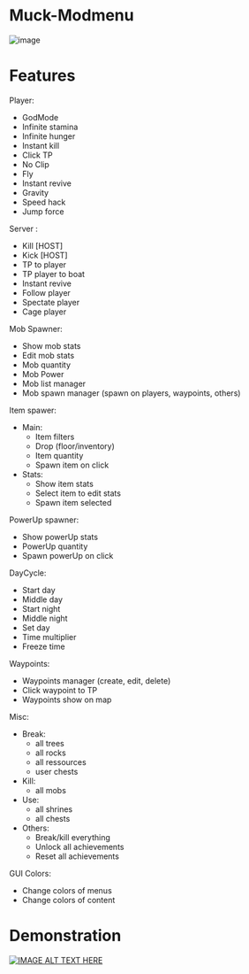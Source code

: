 # Muck-Modmenu
![image](https://user-images.githubusercontent.com/75644109/222148114-d960ee2d-a1fc-440e-b40f-b13be35fd439.png)

# Features

Player:
   - GodMode
   - Infinite stamina
   - Infinite hunger
   - Instant kill
   - Click TP
   - No Clip
   - Fly
   - Instant revive
   - Gravity
   - Speed hack
   - Jump force

Server :
   - Kill [HOST]
   - Kick [HOST]
   - TP to player
   - TP player to boat
   - Instant revive
   - Follow player
   - Spectate player
   - Cage player

Mob Spawner:
   - Show mob stats
   - Edit mob stats
   - Mob quantity
   - Mob Power
   - Mob list manager
   - Mob spawn manager (spawn on players, waypoints, others)

Item spawer:
   - Main:
      - Item filters
      - Drop (floor/inventory)
      - Item quantity
      - Spawn item on click
   - Stats:
      - Show item stats
      - Select item to edit stats
      - Spawn item selected

PowerUp spawner:
   - Show powerUp stats
   - PowerUp quantity
   - Spawn powerUp on click

DayCycle:
   - Start day
   - Middle day
   - Start night
   - Middle night
   - Set day
   - Time multiplier
   - Freeze time

Waypoints:
   - Waypoints manager (create, edit, delete)
   - Click waypoint to TP
   - Waypoints show on map

Misc: 
   - Break: 
      - all trees
      - all rocks
      - all ressources
      - user chests
   - Kill: 
      - all mobs
   - Use: 
      - all shrines
      - all chests
   - Others: 
      - Break/kill everything
      - Unlock all achievements
      - Reset all achievements

GUI Colors:
   - Change colors of menus
   - Change colors of content

# Demonstration

[![IMAGE ALT TEXT HERE](https://img.youtube.com/vi/Ynt5cI1-O4U/0.jpg)](https://www.youtube.com/watch?v=Ynt5cI1-O4U)   
